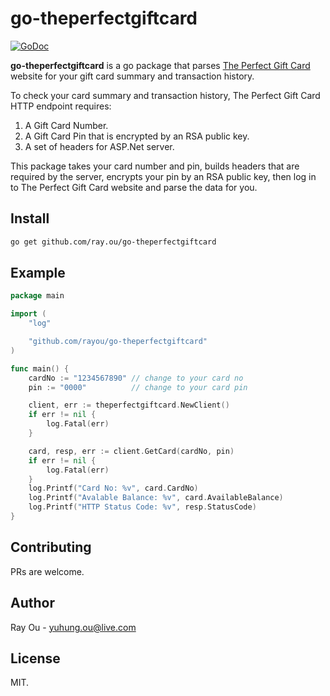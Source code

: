 # go-theperfectgiftcard

[![GoDoc](https://godoc.org/github.com/ray.ou/go-theperfectgiftcard?status.svg)](https://godoc.org/github.com/ray.ou/go-theperfectgiftcard)

**go-theperfectgiftcard** is a go package that parses [The Perfect Gift Card](https://giftcards.indue.com.au/theperfectgiftcard/) website for your gift card summary and transaction history. 

To check your card summary and transaction history, The Perfect Gift Card HTTP endpoint requires:

1. A Gift Card Number.
2. A Gift Card Pin that is encrypted by an RSA public key.
3. A set of headers for ASP.Net server.

This package takes your card number and pin, builds headers that are required by the server, encrypts your pin by an RSA public key, then log in to The Perfect Gift Card website and parse the data for you.


## Install

```bash
go get github.com/ray.ou/go-theperfectgiftcard
```

## Example

```go
package main

import (
	"log"

	"github.com/rayou/go-theperfectgiftcard"
)

func main() {
	cardNo := "1234567890" // change to your card no
	pin := "0000"          // change to your card pin

	client, err := theperfectgiftcard.NewClient()
	if err != nil {
		log.Fatal(err)
	}

	card, resp, err := client.GetCard(cardNo, pin)
	if err != nil {
		log.Fatal(err)
	}
	log.Printf("Card No: %v", card.CardNo)
	log.Printf("Avalable Balance: %v", card.AvailableBalance)
	log.Printf("HTTP Status Code: %v", resp.StatusCode)
}
```

## Contributing

PRs are welcome.

## Author

Ray Ou - yuhung.ou@live.com

## License

MIT.
